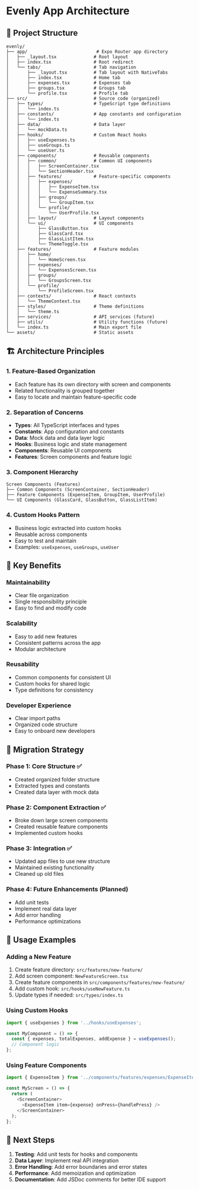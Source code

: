# Evenly App Architecture

## 📁 Project Structure

```
evenly/
├── app/                          # Expo Router app directory
│   ├── _layout.tsx              # Root layout
│   ├── index.tsx                # Root redirect
│   └── tabs/                    # Tab navigation
│       ├── _layout.tsx          # Tab layout with NativeTabs
│       ├── index.tsx            # Home tab
│       ├── expenses.tsx         # Expenses tab
│       ├── groups.tsx           # Groups tab
│       └── profile.tsx          # Profile tab
├── src/                         # Source code (organized)
│   ├── types/                   # TypeScript type definitions
│   │   └── index.ts
│   ├── constants/               # App constants and configuration
│   │   └── index.ts
│   ├── data/                    # Data layer
│   │   └── mockData.ts
│   ├── hooks/                   # Custom React hooks
│   │   ├── useExpenses.ts
│   │   ├── useGroups.ts
│   │   └── useUser.ts
│   ├── components/              # Reusable components
│   │   ├── common/              # Common UI components
│   │   │   ├── ScreenContainer.tsx
│   │   │   └── SectionHeader.tsx
│   │   ├── features/            # Feature-specific components
│   │   │   ├── expenses/
│   │   │   │   ├── ExpenseItem.tsx
│   │   │   │   └── ExpenseSummary.tsx
│   │   │   ├── groups/
│   │   │   │   └── GroupItem.tsx
│   │   │   └── profile/
│   │   │       └── UserProfile.tsx
│   │   ├── layout/              # Layout components
│   │   └── ui/                  # UI components
│   │       ├── GlassButton.tsx
│   │       ├── GlassCard.tsx
│   │       ├── GlassListItem.tsx
│   │       └── ThemeToggle.tsx
│   ├── features/                # Feature modules
│   │   ├── home/
│   │   │   └── HomeScreen.tsx
│   │   ├── expenses/
│   │   │   └── ExpensesScreen.tsx
│   │   ├── groups/
│   │   │   └── GroupsScreen.tsx
│   │   └── profile/
│   │       └── ProfileScreen.tsx
│   ├── contexts/                # React contexts
│   │   └── ThemeContext.tsx
│   ├── styles/                  # Theme definitions
│   │   └── theme.ts
│   ├── services/                # API services (future)
│   ├── utils/                   # Utility functions (future)
│   └── index.ts                 # Main export file
└── assets/                      # Static assets
```

## 🏗️ Architecture Principles

### 1. **Feature-Based Organization**
- Each feature has its own directory with screen and components
- Related functionality is grouped together
- Easy to locate and maintain feature-specific code

### 2. **Separation of Concerns**
- **Types**: All TypeScript interfaces and types
- **Constants**: App configuration and constants
- **Data**: Mock data and data layer logic
- **Hooks**: Business logic and state management
- **Components**: Reusable UI components
- **Features**: Screen components and feature logic

### 3. **Component Hierarchy**
```
Screen Components (Features)
├── Common Components (ScreenContainer, SectionHeader)
├── Feature Components (ExpenseItem, GroupItem, UserProfile)
└── UI Components (GlassCard, GlassButton, GlassListItem)
```

### 4. **Custom Hooks Pattern**
- Business logic extracted into custom hooks
- Reusable across components
- Easy to test and maintain
- Examples: `useExpenses`, `useGroups`, `useUser`

## 🎯 Key Benefits

### **Maintainability**
- Clear file organization
- Single responsibility principle
- Easy to find and modify code

### **Scalability**
- Easy to add new features
- Consistent patterns across the app
- Modular architecture

### **Reusability**
- Common components for consistent UI
- Custom hooks for shared logic
- Type definitions for consistency

### **Developer Experience**
- Clear import paths
- Organized code structure
- Easy to onboard new developers

## 🔄 Migration Strategy

### **Phase 1: Core Structure** ✅
- Created organized folder structure
- Extracted types and constants
- Created data layer with mock data

### **Phase 2: Component Extraction** ✅
- Broke down large screen components
- Created reusable feature components
- Implemented custom hooks

### **Phase 3: Integration** ✅
- Updated app files to use new structure
- Maintained existing functionality
- Cleaned up old files

### **Phase 4: Future Enhancements** (Planned)
- Add unit tests
- Implement real data layer
- Add error handling
- Performance optimizations

## 📝 Usage Examples

### **Adding a New Feature**
1. Create feature directory: `src/features/new-feature/`
2. Add screen component: `NewFeatureScreen.tsx`
3. Create feature components in `src/components/features/new-feature/`
4. Add custom hook: `src/hooks/useNewFeature.ts`
5. Update types if needed: `src/types/index.ts`

### **Using Custom Hooks**
```typescript
import { useExpenses } from '../hooks/useExpenses';

const MyComponent = () => {
  const { expenses, totalExpenses, addExpense } = useExpenses();
  // Component logic
};
```

### **Using Feature Components**
```typescript
import { ExpenseItem } from '../components/features/expenses/ExpenseItem';

const MyScreen = () => {
  return (
    <ScreenContainer>
      <ExpenseItem item={expense} onPress={handlePress} />
    </ScreenContainer>
  );
};
```

## 🚀 Next Steps

1. **Testing**: Add unit tests for hooks and components
2. **Data Layer**: Implement real API integration
3. **Error Handling**: Add error boundaries and error states
4. **Performance**: Add memoization and optimization
5. **Documentation**: Add JSDoc comments for better IDE support
